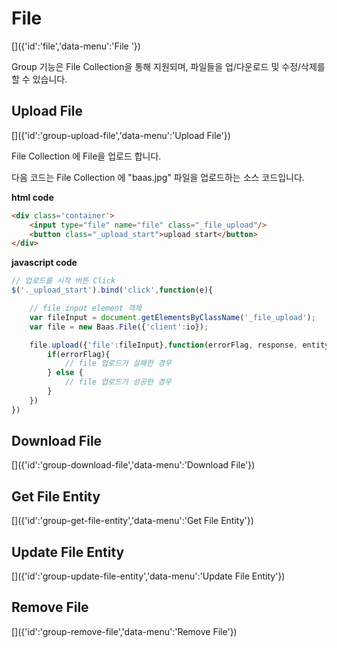 # File
[]({'id':'file','data-menu':'File '})

Group 기능은 File Collection을 통해 지원되며, 파일들을 업/다운로드 및 수정/삭제를 할 수 있습니다.

## Upload File
[]({'id':'group-upload-file','data-menu':'Upload File'})

File Collection 에 File을 업로드 합니다.

다음 코드는 File Collection 에 "baas.jpg" 파일을 업로드하는  소스 코드입니다.

**html code**
```html
<div class='container'>
    <input type="file" name="file" class="_file_upload"/>
    <button class="_upload_start">upload start</button>
</div>
```

**javascript code**
```javascript
// 업로드를 시작 버튼 Click
$('._upload_start').bind('click',function(e){

	// file input element 객체
	var fileInput = document.getElementsByClassName('_file_upload');
	var file = new Baas.File({'client':io});

	file.upload({'file':fileInput},function(errorFlag, response, entity){
		if(errorFlag){
			// file 업로드가 실패한 경우
		} else {
			// file 업로드가 성공한 경우
		}
	})
})
```


## Download File
[]({'id':'group-download-file','data-menu':'Download File'})

## Get File Entity
[]({'id':'group-get-file-entity','data-menu':'Get File Entity'})

## Update File Entity
[]({'id':'group-update-file-entity','data-menu':'Update File Entity'})

## Remove File
[]({'id':'group-remove-file','data-menu':'Remove File'})

